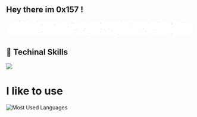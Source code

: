 
## Hey there im 0x157 !    
<img height="40" width="500" src="https://github.com/0x157/0x157/blob/main/giphy.gif"> 

## 💾 Techinal Skills

<img src="https://img.shields.io/badge/-Python-f7e80c?logo=Python&logoColor=0d0d0d">

# I like to use 


![Most Used Languages](https://github-readme-stats.vercel.app/api/top-langs/?username=0x157&show_icons=true&theme=radical)




<!-- ![Github Stats](https://github-readme-stats.vercel.app/api?username=0x157&count_private=true&show_icons=true&theme=radical) -->

